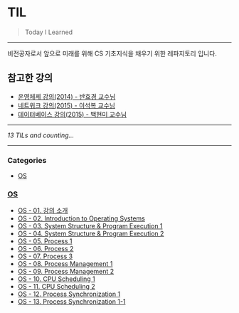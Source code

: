 # TIL
> Today I Learned


---

비전공자로서 앞으로 미래를 위해 CS 기초지식을 채우기 위한 레파지토리 입니다.

## 참고한 강의

* [운영체제 강의(2014) - 반효경 교수님](http://www.kocw.net/home/search/kemView.do?kemId=1046323)
* [네트워크 강의(2015) - 이석복 교수님](http://www.kocw.net/home/cview.do?mty=p&kemId=1169634)
* [데이터베이스 강의(2015) - 백현미 교수님](http://www.kocw.net/home/cview.do?cid=9c591659f017851e)

---


_13 TILs and counting..._

---

### Categories

- [OS](#OS)

### [OS](#OS)
- [OS - 01. 강의 소개](OS/OS_-_01._강의_소개.md)
- [OS - 02. Introduction to Operating Systems](OS/OS_-_02._Introduction_to_Operating_Systems.md)
- [OS - 03. System Structure & Program Execution 1](OS/OS_-_03._System_Structure_&_Program_Execution_1.md)
- [OS - 04. System Structure & Program Execution 2](OS/OS_-_04._System_Structure_&_Program_Execution_2.md)
- [OS - 05. Process 1](OS/OS_-_05._Process_1.md)
- [OS - 06. Process 2](OS/OS_-_06._Process_2.md)
- [OS - 07. Process 3](OS/OS_-_07._Process_3.md)
- [OS - 08. Process Management 1](OS/OS_-_08._Process_Management_1.md)
- [OS - 09. Process Management 2](OS/OS_-_09._Process_Management_2.md)
- [OS - 10. CPU Scheduling 1](OS/OS_-_10._CPU_Scheduling_1.md)
- [OS - 11. CPU Scheduling 2](OS/OS_-_11._CPU_Scheduling_2.md)
- [OS - 12. Process Synchronization 1](OS/OS_-_12._Process_Synchronization_1.md)
- [OS - 13. Process Synchronization 1-1](OS/OS_-_13._Process_Synchronization_1-1.md)

[1]: https://github.com/marketplace/actions/til-auto-format-readme

